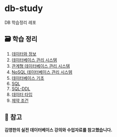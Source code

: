 # db-study
DB 학습정리 레포

## 🗃️ 학습 정리
1. [데이터와 정보](https://www.notion.so/27f8e70ba5ff800787f8e935da00ba69?source=copy_link)
2. [데이터베이스 관리 시스템](https://www.notion.so/27f8e70ba5ff8032bafac48c70944604?source=copy_link)
3. [관계형 데이터베이스 관리 시스템](https://www.notion.so/27f8e70ba5ff80ddb16bcc2ad25ec98b?source=copy_link)
4. [NoSQL 데이터베이스 관리 시스템](https://www.notion.so/NoSQL-27f8e70ba5ff8089859cf68deceb46d2?source=copy_link)
5. [데이터베이스 기초](https://www.notion.so/2808e70ba5ff80a7ba34f335c339c4d5?source=copy_link)
6. [SQL](https://www.notion.so/SQL-2808e70ba5ff80d0aa0be0029b94e0b3?source=copy_link)
7. [SQL-DDL](https://www.notion.so/SQL-DDL-2858e70ba5ff80a1899febdb6a702d2d?source=copy_link)
8. [데이터 타입](https://www.notion.so/2808e70ba5ff80dea022cb8f75619a51?source=copy_link)
9. [제약 조건](https://www.notion.so/2808e70ba5ff8074abbfcafd8c883a5d?source=copy_link)

## 📄 참고
**김영한의 실전 데이터베이스 강의와 수업자료를 참고했습니다.**
